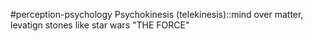 #perception-psychology 
Psychokinesis (telekinesis)::mind over matter, levatign stones like star wars "THE FORCE"